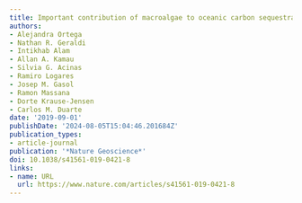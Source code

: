 ```yaml
---
title: Important contribution of macroalgae to oceanic carbon sequestration
authors:
- Alejandra Ortega
- Nathan R. Geraldi
- Intikhab Alam
- Allan A. Kamau
- Silvia G. Acinas
- Ramiro Logares
- Josep M. Gasol
- Ramon Massana
- Dorte Krause-Jensen
- Carlos M. Duarte
date: '2019-09-01'
publishDate: '2024-08-05T15:04:46.201684Z'
publication_types:
- article-journal
publication: '*Nature Geoscience*'
doi: 10.1038/s41561-019-0421-8
links:
- name: URL
  url: https://www.nature.com/articles/s41561-019-0421-8
---
```

